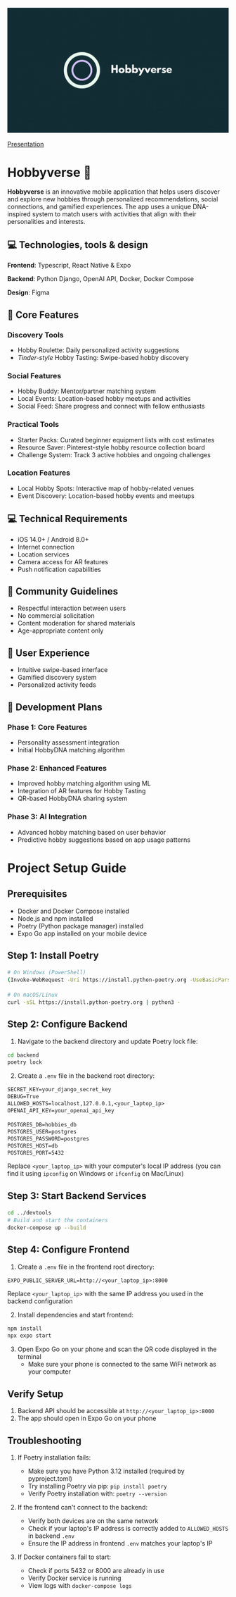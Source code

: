 ![](hobbyverse.gif)

[Presentation](https://www.canva.com/design/DAGX9Ke8SYk/srTp-pZI0YspeTDEfFGFOQ/edit?utm_content=DAGX9Ke8SYk&utm_campaign=designshare&utm_medium=link2&utm_source=sharebutton)
# Hobbyverse 🧬

**Hobbyverse** is an innovative mobile application that helps users discover and explore new hobbies through personalized recommendations, social connections, and gamified experiences. The app uses a unique DNA-inspired system to match users with activities that align with their personalities and interests.

## 💻 Technologies, tools & design 
**Frontend**: Typescript, React Native & Expo

**Backend**: Python Django, OpenAI API, Docker, Docker Compose

**Design**: Figma 

## 🎯 Core Features

### Discovery Tools
- Hobby Roulette: Daily personalized activity suggestions
- *Tinder-style* Hobby Tasting: Swipe-based hobby discovery

### Social Features
- Hobby Buddy: Mentor/partner matching system
- Local Events: Location-based hobby meetups and activities
- Social Feed: Share progress and connect with fellow enthusiasts

### Practical Tools
- Starter Packs: Curated beginner equipment lists with cost estimates
- Resource Saver: Pinterest-style hobby resource collection board
- Challenge System: Track 3 active hobbies and ongoing challenges

### Location Features
- Local Hobby Spots: Interactive map of hobby-related venues
- Event Discovery: Location-based hobby events and meetups

## 💻 Technical Requirements
- iOS 14.0+ / Android 8.0+
- Internet connection
- Location services
- Camera access for AR features
- Push notification capabilities

## 🤝 Community Guidelines
- Respectful interaction between users
- No commercial solicitation
- Content moderation for shared materials
- Age-appropriate content only

## 📱 User Experience
- Intuitive swipe-based interface
- Gamified discovery system
- Personalized activity feeds

## 🔄 Development Plans

### Phase 1: Core Features
- Personality assessment integration
- Initial HobbyDNA matching algorithm

### Phase 2: Enhanced Features
- Improved hobby matching algorithm using ML
- Integration of AR features for Hobby Tasting
- QR-based HobbyDNA sharing system

### Phase 3: AI Integration
- Advanced hobby matching based on user behavior
- Predictive hobby suggestions based on app usage patterns





# Project Setup Guide

## Prerequisites
- Docker and Docker Compose installed
- Node.js and npm installed
- Poetry (Python package manager) installed
- Expo Go app installed on your mobile device

## Step 1: Install Poetry
```bash
# On Windows (PowerShell)
(Invoke-WebRequest -Uri https://install.python-poetry.org -UseBasicParsing).Content | py -

# On macOS/Linux
curl -sSL https://install.python-poetry.org | python3 -
```

## Step 2: Configure Backend

1. Navigate to the backend directory and update Poetry lock file:
```bash
cd backend
poetry lock
```

2. Create a `.env` file in the backend root directory:
```
SECRET_KEY=your_django_secret_key
DEBUG=True
ALLOWED_HOSTS=localhost,127.0.0.1,<your_laptop_ip>
OPENAI_API_KEY=your_openai_api_key

POSTGRES_DB=hobbies_db
POSTGRES_USER=postgres
POSTGRES_PASSWORD=postgres
POSTGRES_HOST=db
POSTGRES_PORT=5432
```
Replace `<your_laptop_ip>` with your computer's local IP address (you can find it using `ipconfig` on Windows or `ifconfig` on Mac/Linux)

## Step 3: Start Backend Services
```bash
cd ../devtools
# Build and start the containers
docker-compose up --build
```

## Step 4: Configure Frontend

1. Create a `.env` file in the frontend root directory:
```
EXPO_PUBLIC_SERVER_URL=http://<your_laptop_ip>:8000
```
Replace `<your_laptop_ip>` with the same IP address you used in the backend configuration

2. Install dependencies and start frontend:
```bash
npm install
npx expo start
```

3. Open Expo Go on your phone and scan the QR code displayed in the terminal
   - Make sure your phone is connected to the same WiFi network as your computer

## Verify Setup
1. Backend API should be accessible at `http://<your_laptop_ip>:8000`
2. The app should open in Expo Go on your phone

## Troubleshooting

1. If Poetry installation fails:
   - Make sure you have Python 3.12 installed (required by pyproject.toml)
   - Try installing Poetry via pip: `pip install poetry`
   - Verify Poetry installation with: `poetry --version`

2. If the frontend can't connect to the backend:
   - Verify both devices are on the same network
   - Check if your laptop's IP address is correctly added to `ALLOWED_HOSTS` in backend `.env`
   - Ensure the IP address in frontend `.env` matches your laptop's IP

3. If Docker containers fail to start:
   - Check if ports 5432 or 8000 are already in use
   - Verify Docker service is running
   - View logs with `docker-compose logs`

